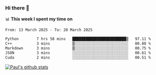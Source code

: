 ### Hi there 👋

📊 **This week I spent my time on**
<!--START_SECTION:waka-->

```txt
From: 13 March 2025 - To: 20 March 2025

Python        7 hrs 58 mins   ████████████████████████▒   97.11 %
C++           3 mins          ▒░░░░░░░░░░░░░░░░░░░░░░░░   00.80 %
Markdown      3 mins          ▒░░░░░░░░░░░░░░░░░░░░░░░░   00.75 %
JSON          3 mins          ░░░░░░░░░░░░░░░░░░░░░░░░░   00.61 %
Cuda          2 mins          ░░░░░░░░░░░░░░░░░░░░░░░░░   00.51 %
```

<!--END_SECTION:waka-->


[![Paul's github stats](https://github-readme-stats.vercel.app/api?username=mickeyouyou&theme=dracula&show_icons=true)](https://github.com/anuraghazra/github-readme-stats)
